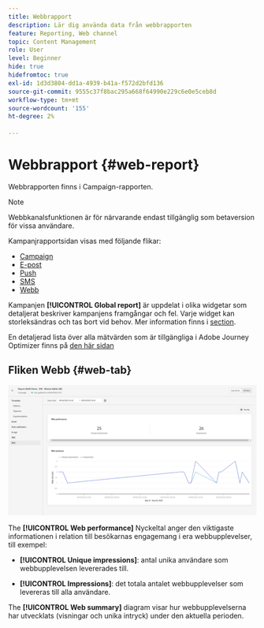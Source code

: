 ```yaml
---
title: Webbrapport
description: Lär dig använda data från webbrapporten
feature: Reporting, Web channel
topic: Content Management
role: User
level: Beginner
hide: true
hidefromtoc: true
exl-id: 1d3d3804-dd1a-4939-b41a-f572d2bfd136
source-git-commit: 9555c37f8bac295a668f64990e229c6e0e5ceb8d
workflow-type: tm+mt
source-wordcount: '155'
ht-degree: 2%

---
```


# Webbrapport {#web-report}

Webbrapporten finns i Campaign-rapporten.

>[!NOTE]
>
>Webbkanalsfunktionen är för närvarande endast tillgänglig som betaversion för vissa användare.

Kampanjrapportsidan visas med följande flikar:

* [Campaign](../reports/campaign-global-report.md#campaign-live)
* [E-post](../reports/campaign-global-report.md#email-live)
* [Push](../reports/campaign-global-report.md#push-live)
* [SMS](../reports/campaign-global-report.md#sms-live)
* [Webb](#web-tab)

Kampanjen **[!UICONTROL Global report]** är uppdelat i olika widgetar som detaljerat beskriver kampanjens framgångar och fel. Varje widget kan storleksändras och tas bort vid behov. Mer information finns i [section](../reports/global-report.md#modify-dashboard).

En detaljerad lista över alla mätvärden som är tillgängliga i Adobe Journey Optimizer finns på [den här sidan](../reports/global-report.md#list-of-components-global.md)

## Fliken Webb {#web-tab}

![](assets/web-report.png)

The **[!UICONTROL Web performance]** Nyckeltal anger den viktigaste informationen i relation till besökarnas engagemang i era webbupplevelser, till exempel:

* **[!UICONTROL Unique impressions]**: antal unika användare som webbupplevelsen levererades till.

* **[!UICONTROL Impressions]**: det totala antalet webbupplevelser som levereras till alla användare.

The **[!UICONTROL Web summary]** diagram visar hur webbupplevelserna har utvecklats (visningar och unika intryck) under den aktuella perioden.
